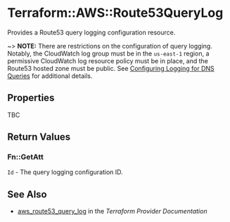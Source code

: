 # Terraform::AWS::Route53QueryLog

Provides a Route53 query logging configuration resource.

~> **NOTE:** There are restrictions on the configuration of query logging. Notably,
the CloudWatch log group must be in the `us-east-1` region,
a permissive CloudWatch log resource policy must be in place, and
the Route53 hosted zone must be public.
See [Configuring Logging for DNS Queries](https://docs.aws.amazon.com/Route53/latest/DeveloperGuide/query-logs.html?console_help=true#query-logs-configuring) for additional details.

## Properties

TBC

## Return Values

### Fn::GetAtt

`Id` - The query logging configuration ID.

## See Also

* [aws_route53_query_log](https://www.terraform.io/docs/providers/aws/r/route53_query_log.html) in the _Terraform Provider Documentation_